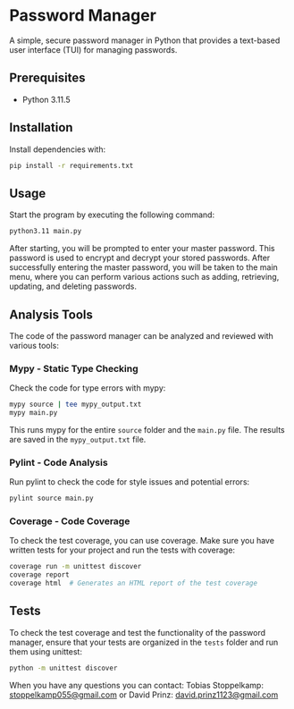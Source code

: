 # Password Manager

A simple, secure password manager in Python that provides a text-based user interface (TUI) for managing passwords.

## Prerequisites

- Python 3.11.5

## Installation

Install dependencies with:

```bash
pip install -r requirements.txt
```

## Usage

Start the program by executing the following command:

```bash
python3.11 main.py
```

After starting, you will be prompted to enter your master password. This password is used to encrypt and decrypt your stored passwords. After successfully entering the master password, you will be taken to the main menu, where you can perform various actions such as adding, retrieving, updating, and deleting passwords.

## Analysis Tools

The code of the password manager can be analyzed and reviewed with various tools:

### Mypy - Static Type Checking

Check the code for type errors with mypy:

```bash
mypy source | tee mypy_output.txt
mypy main.py
```

This runs mypy for the entire `source` folder and the `main.py` file. The results are saved in the `mypy_output.txt` file.

### Pylint - Code Analysis

Run pylint to check the code for style issues and potential errors:

```bash
pylint source main.py
```

### Coverage - Code Coverage

To check the test coverage, you can use coverage. Make sure you have written tests for your project and run the tests with coverage:

```bash
coverage run -m unittest discover
coverage report
coverage html  # Generates an HTML report of the test coverage
```

## Tests

To check the test coverage and test the functionality of the password manager, ensure that your tests are organized in the `tests` folder and run them using unittest:

```bash
python -m unittest discover
```

When you have any questions you can contact: Tobias Stoppelkamp: stoppelkamp055@gmail.com or David Prinz: david.prinz1123@gmail.com